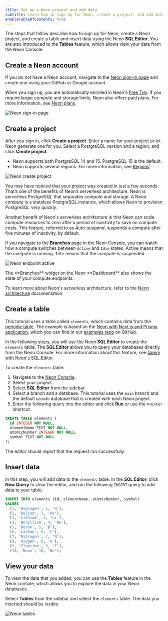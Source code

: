 ```yaml
---
title: Set up a Neon project and add data
subtitle: Learn how to sign up for Neon, create a project, and add data
enableTableOfContents: true
---
```


The steps that follow describe how to sign up for Neon, create a Neon project, and create a table and insert data using the Neon **SQL Editor**. You are also introduced to the **Tables** feature, which allows view your data from the Neon Console.

## Create a Neon account

If you do not have a Neon account, navigate to the [Neon sign-in page](https://console.neon.tech/sign_in) and create one using your GitHub or Google account.

When you sign up, you are automatically enrolled in Neon's [Free Tier](/docs/introduction/technical-preview-free-tier). If you require larger compute and storage limits, Neon also offers paid plans. For more information, see [Neon plans](/docs/introduction/billing#neon-plans).

![Neon sign-in page](/docs/tutorial/neon_signin.png)

## Create a project

After you sign in, click **Create a project**. Enter a name for your project or let Neon generate one for you. Select a PostgreSQL version and a region, and click **Create project**.

- Neon supports both PostgreSQL 14 and 15. PostgreSQL 15 is the default.
- Neon supports several regions. For more information, see [Regions](/docs/introduction/regions).

![Neon create project](/docs/tutorial/neon_create_project.png)

You may have noticed that your project was created in just a few seconds. That’s one of the benefits of Neon’s serverless architecture. Neon is serverless PostgreSQL that separates compute and storage. A Neon compute is a stateless PostgreSQL instance, which allows Neon to provision PostgreSQL very quickly.

Another benefit of Neon's serverless architecture is that Neon can scale compute resources to zero after a period of inactivity to save on compute costs. This feature, referred to as _Auto-suspend_, suspends a compute after five minutes of inactivity, by default.

If you navigate to the **Branches** page in the Neon Console, you can watch how a compute switches between `Active` and `Idle` states. Active means that the compute is running. `Idle` means that the compute is suspended.

![Neon endpoint active](/docs/tutorial/neon_endpoint_active.png)

<Admonition type="tip">
The **Branches** widget on the Neon **Dashboard** also shows the state of your compute endpoints.
</Admonition>

To learn more about Neon's serverless architecture, refer to the [Neon architecture](https://neon.tech/docs/introduction/architecture-overview/) documentation.

## Create a table

This tutorial uses a table called `elements`, which contains data from the [periodic table](https://en.wikipedia.org/wiki/Periodic_table). The example is based on the [Neon with Next.js and Prisma application](https://github.com/neondatabase/examples/tree/main/with-nextjs-prisma), which you can find in our [examples repo](https://github.com/neondatabase/examples) on GitHub.

In the following steps, you will use the Neon **SQL Editor** to create the `elements` table. The **SQL Editor** allows you to query your databases directly from the Neon Console. For more information about this feature, see [Query with Neon's SQL Editor](/docs/get-started-with-neon/query-with-neon-sql-editor).

To create the `elements` table:

1. Navigate to the [Neon Console](https://console.neon.tech/app/projects).
2. Select your project.
3. Select **SQL Editor** from the sidebar.
4. Select a branch and a database. This tutorial uses the `main` branch and the default `neondb` database that is created with each Neon project.
5. Enter the following query into the editor and click **Run** or use the `⌘+Enter` shortcut.

```sql
CREATE TABLE elements (
  id INTEGER NOT NULL,
  elementName TEXT NOT NULL,
  atomicNumber INTEGER NOT NULL,
  symbol TEXT NOT NULL
);
```

The editor should report that the request ran successfully.

## Insert data

In this step, you will add data to the `elements` table. In the **SQL Editor**, click **New Query** to clear the editor, and run the following `INSERT` query to add data to your table:

```sql
INSERT INTO elements (id, elementName, atomicNumber, symbol)
VALUES
  (1, 'Hydrogen', 1, 'H'),
  (2, 'Helium', 2, 'He'),
  (3, 'Lithium', 3, 'Li'),
  (4, 'Beryllium', 4, 'Be'),
  (5, 'Boron', 5, 'B'),
  (6, 'Carbon', 6, 'C'),
  (7, 'Nitrogen', 7, 'N'),
  (8, 'Oxygen', 8, 'O'),
  (9, 'Fluorine', 9, 'F'),
  (10, 'Neon', 10, 'Ne');
```

## View your data

To view the data that you added, you can use the **Tables** feature in the Neon console, which allows you to explore the data in your Neon databases.

Select **Tables** from the sidebar and select the `elements` table. The data you inserted should be visible.

![Neon tables](/docs/tutorial/neon_tables.png)
